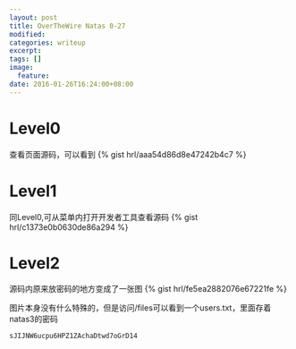 ```yaml
---
layout: post
title: OverTheWire Natas 0-27
modified:
categories: writeup
excerpt:
tags: []
image:
  feature:
date: 2016-01-26T16:24:00+08:00
---
```


# Level0

查看页面源码，可以看到
{% gist hrl/aaa54d86d8e47242b4c7 %}

# Level1

同Level0,可从菜单内打开开发者工具查看源码
{% gist hrl/c1373e0b0630de86a294 %}

# Level2

源码内原来放密码的地方变成了一张图
{% gist hrl/fe5ea2882076e67221fe %}

图片本身没有什么特殊的，但是访问/files可以看到一个users.txt，里面存着natas3的密码

```
sJIJNW6ucpu6HPZ1ZAchaDtwd7oGrD14
```